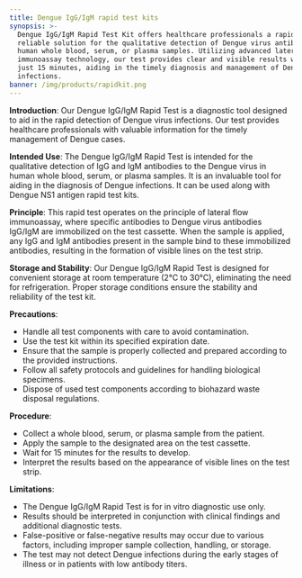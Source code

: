```yaml
---
title: Dengue IgG/IgM rapid test kits
synopsis: >-
  Dengue IgG/IgM Rapid Test Kit offers healthcare professionals a rapid and
  reliable solution for the qualitative detection of Dengue virus antibodies in
  human whole blood, serum, or plasma samples. Utilizing advanced lateral flow
  immunoassay technology, our test provides clear and visible results within
  just 15 minutes, aiding in the timely diagnosis and management of Dengue
  infections. 
banner: /img/products/rapidkit.png
---
```



**Introduction**: Our Dengue IgG/IgM Rapid Test is a diagnostic tool designed to aid in the rapid detection of Dengue virus infections. Our test provides healthcare professionals with valuable information for the timely management of Dengue cases.

**Intended Use**: The Dengue IgG/IgM Rapid Test is intended for the qualitative detection of IgG and IgM antibodies to the Dengue virus in human whole blood, serum, or plasma samples. It is an invaluable tool for aiding in the diagnosis of Dengue infections. It can be used along with Dengue NS1 antigen rapid test kits.

**Principle**: This rapid test operates on the principle of lateral flow immunoassay, where specific antibodies to Dengue virus antibodies IgG/IgM are immobilized on the test cassette. When the sample is applied, any IgG and IgM antibodies present in the sample bind to these immobilized antibodies, resulting in the formation of visible lines on the test strip.

**Storage and Stability**: Our Dengue IgG/IgM Rapid Test is designed for convenient storage at room temperature (2°C to 30°C), eliminating the need for refrigeration. Proper storage conditions ensure the stability and reliability of the test kit.

**Precautions**:

* Handle all test components with care to avoid contamination.
* Use the test kit within its specified expiration date.
* Ensure that the sample is properly collected and prepared according to the provided instructions.
* Follow all safety protocols and guidelines for handling biological specimens.
* Dispose of used test components according to biohazard waste disposal regulations.

**Procedure**:

* Collect a whole blood, serum, or plasma sample from the patient.
* Apply the sample to the designated area on the test cassette.
* Wait for 15 minutes for the results to develop.
* Interpret the results based on the appearance of visible lines on the test strip.

**Limitations**:

* The Dengue IgG/IgM Rapid Test is for in vitro diagnostic use only.
* Results should be interpreted in conjunction with clinical findings and additional diagnostic tests.
* False-positive or false-negative results may occur due to various factors, including improper sample collection, handling, or storage.
* The test may not detect Dengue infections during the early stages of illness or in patients with low antibody titers.
